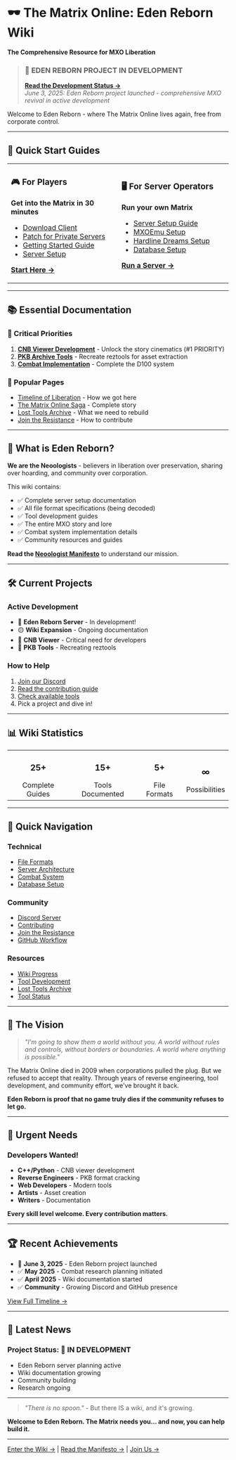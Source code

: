# 🕶️ The Matrix Online: Eden Reborn Wiki
**The Comprehensive Resource for MXO Liberation**

> ### 🚧 **EDEN REBORN PROJECT IN DEVELOPMENT**
> **[Read the Development Status →](02-server-setup/eden-reborn-success)**  
> *June 3, 2025: Eden Reborn project launched - comprehensive MXO revival in active development*
>
Welcome to Eden Reborn - where The Matrix Online lives again, free from corporate control.

---

## 🚀 Quick Start Guides

<table>
<tr>
<td width="50%">

### 🎮 For Players
**Get into the Matrix in 30 minutes**
- [Download Client](01-getting-started/index)
- [Patch for Private Servers](02-server-setup/client-patches)
- [Getting Started Guide](01-getting-started/index)
- [Server Setup](02-server-setup/index)

[**Start Here →**](01-getting-started/index)

</td>
<td width="50%">

### 🖥️ For Server Operators
**Run your own Matrix**
- [Server Setup Guide](02-server-setup/index)
- [MXOEmu Setup](02-server-setup/mxoemu-setup)
- [Hardline Dreams Setup](02-server-setup/hardline-dreams-setup)
- [Database Setup](02-server-setup/database-setup)

[**Run a Server →**](02-server-setup/index)

</td>
</tr>
</table>

---

## 📚 Essential Documentation

### 🔴 Critical Priorities
1. **[CNB Viewer Development](04-tools-modding/cnb-viewer-development)** - Unlock the story cinematics (#1 PRIORITY)
2. **[PKB Archive Tools](03-technical-docs/file-formats/pkb-archives)** - Recreate reztools for asset extraction
3. **[Combat Implementation](06-gameplay-systems/combat/ida-pro-analysis)** - Complete the D100 system

### 📖 Popular Pages
- [Timeline of Liberation](01-getting-started/timeline-of-liberation) - How we got here
- [The Matrix Online Saga](05-game-content/story/the-matrix-online-saga) - Complete story
- [Lost Tools Archive](04-tools-modding/lost-tools-archive) - What we need to rebuild
- [Join the Resistance](08-community/join-the-resistance) - How to contribute

---

## 🌟 What is Eden Reborn?

**We are the Neoologists** - believers in liberation over preservation, sharing over hoarding, and community over corporation.

This wiki contains:
- ✅ Complete server setup documentation
- ✅ All file format specifications (being decoded)
- ✅ Tool development guides
- ✅ The entire MXO story and lore
- ✅ Combat system implementation details
- ✅ Community resources and guides

**Read the [Neoologist Manifesto](00-manifesto/neoologist-manifesto)** to understand our mission.

---

## 🛠️ Current Projects

### Active Development
- 🚧 **Eden Reborn Server** - In development!
- 🟡 **Wiki Expansion** - Ongoing documentation
- 🔴 **CNB Viewer** - Critical need for developers
- 🔴 **PKB Tools** - Recreating reztools

### How to Help
1. [Join our Discord](https://discord.gg/3QXTAGB9)
2. [Read the contribution guide](08-community/contribution-framework)
3. [Check available tools](04-tools-modding/available-tools-catalog)
4. Pick a project and dive in!

---

## 📊 Wiki Statistics

<table>
<tr>
<td align="center"><h3>25+</h3>Complete Guides</td>
<td align="center"><h3>15+</h3>Tools Documented</td>
<td align="center"><h3>5+</h3>File Formats</td>
<td align="center"><h3>∞</h3>Possibilities</td>
</tr>
</table>

---

## 🔗 Quick Navigation

### Technical
- [File Formats](03-technical-docs/file-formats/index)
- [Server Architecture](03-technical/server-architecture)
- [Combat System](06-gameplay-systems/combat/ida-pro-analysis)
- [Database Setup](02-server-setup/database-setup)

### Community
- [Discord Server](https://discord.gg/3QXTAGB9)
- [Contributing](08-community/contribution-framework)
- [Join the Resistance](08-community/join-the-resistance)
- [GitHub Workflow](08-community/github-workflow-standards)

### Resources
- [Wiki Progress](WIKI_PROGRESS)
- [Tool Development](04-tools-modding/tool-development-guide)
- [Lost Tools Archive](04-tools-modding/lost-tools-archive)
- [Tool Status](04-tools-modding/available-tools-catalog)

---

## 💭 The Vision

> *"I'm going to show them a world without you. A world without rules and controls, without borders or boundaries. A world where anything is possible."*

The Matrix Online died in 2009 when corporations pulled the plug. But we refused to accept that reality. Through years of reverse engineering, tool development, and community effort, we've brought it back.

**Eden Reborn is proof that no game truly dies if the community refuses to let go.**

---

## 🚨 Urgent Needs

### Developers Wanted!
- **C++/Python** - CNB viewer development
- **Reverse Engineers** - PKB format cracking
- **Web Developers** - Modern tools
- **Artists** - Asset creation
- **Writers** - Documentation

**Every skill level welcome. Every contribution matters.**

---

## 🏆 Recent Achievements

- 🚧 **June 3, 2025** - Eden Reborn project launched
- ✅ **May 2025** - Combat research planning initiated
- ✅ **April 2025** - Wiki documentation started
- ✅ **Community** - Growing Discord and GitHub presence

[View Full Timeline →](01-getting-started/timeline-of-liberation)

---

## 📢 Latest News

### Project Status: 🚧 IN DEVELOPMENT
- Eden Reborn server planning active
- Wiki documentation growing
- Community building
- Research ongoing

---

> *"There is no spoon."* - But there IS a wiki, and it's growing.

**Welcome to Eden Reborn. The Matrix needs you... and now, you can help build it.**

---

[Enter the Wiki →](01-getting-started/index) | [Read the Manifesto →](00-manifesto/neoologist-manifesto) | [Join Us →](08-community/join-the-resistance)
